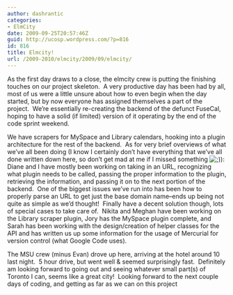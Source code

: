 ```yaml
---
author: dashrantic
categories:
- ElmCity
date: 2009-09-25T20:57:46Z
guid: http://ucosp.wordpress.com/?p=816
id: 816
title: Elmcity!
url: /2009-2010/elmcity/2009/09/elmcity/
---
```


As the first day draws to a close, the elmcity crew is putting the finishing touches on our project skeleton.  A very productive day has been had by all, most of us were a little unsure about how to even begin when the day started, but by now everyone has assigned themselves a part of the project.  We’re essentially re-creating the backend of the defunct FuseCal, hoping to have a solid (if limited) version of it operating by the end of the code sprint weekend.

We have scrapers for MySpace and Library calendars, hooking into a plugin architecture for the rest of the backend.  As for very brief overviews of what we’ve all been doing (I know I certainly don’t have everything that we’ve all done written down here, so don’t get mad at me if I missed something  ![;)](http://s.wordpress.com/wp-includes/images/smilies/icon_wink.gif)): Diane and I have mostly been working on taking in an URL, recognizing what plugin needs to be called, passing the proper information to the plugin, retrieving the information, and passing it on to the next portion of the backend.  One of the biggest issues we’ve run into has been how to properly parse an URL to get just the base domain name–ends up being not quite as simple as we’d thought!  Finally have a decent solution though, lots of special cases to take care of.  Nikita and Meghan have been working on the Library scraper plugin, Jory has the MySpace plugin complete, and Sarah has been working with the design/creation of helper classes for the API and has written us up some information for the usage of Mercurial for version control (what Google Code uses).

The MSU crew (minus Evan) drove up here, arriving at the hotel around 10 last night.  5 hour drive, but went well & seemed surprisingly fast.  Definitely am looking forward to going out and seeing whatever small part(s) of Toronto I can, seems like a great city!  Looking forward to the next couple days of coding, and getting as far as we can on this project